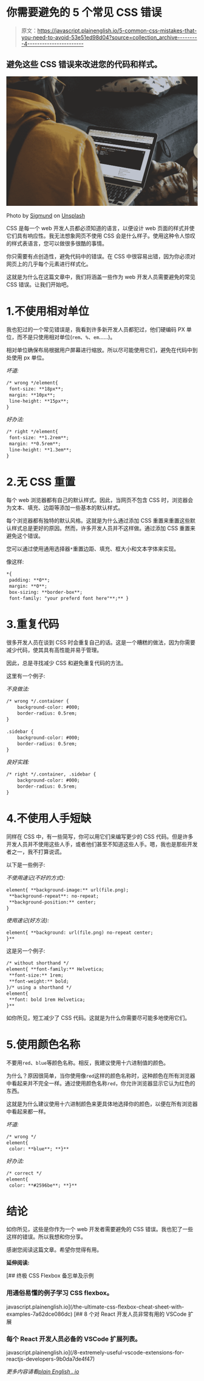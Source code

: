 # 你需要避免的 5 个常见 CSS 错误

> 原文：<https://javascript.plainenglish.io/5-common-css-mistakes-that-you-need-to-avoid-53e51ed98d04?source=collection_archive---------4----------------------->

## 避免这些 CSS 错误来改进您的代码和样式。

![](img/9ba50667b8750ae9d38815b8bd3e2ddf.png)

Photo by [Sigmund](https://unsplash.com/@sigmund?utm_source=medium&utm_medium=referral) on [Unsplash](https://unsplash.com?utm_source=medium&utm_medium=referral)

CSS 是每一个 web 开发人员都必须知道的语言，以便设计 web 页面的样式并使它们具有响应性。我无法想象网页不使用 CSS 会是什么样子。使用这种令人惊叹的样式表语言，您可以做很多很酷的事情。

你只需要有点创造性，避免代码中的错误。在 CSS 中很容易出错，因为你必须对网页上的几乎每个元素进行样式化。

这就是为什么在这篇文章中，我们将涵盖一些作为 web 开发人员需要避免的常见 CSS 错误。让我们开始吧。

# 1.不使用相对单位

我也犯过的一个常见错误是，我看到许多新开发人员都犯过，他们硬编码 PX 单位，而不是只使用相对单位(`rem`、`%`、`em`……)。

相对单位确保布局根据用户屏幕进行缩放。所以尽可能使用它们，避免在代码中到处使用 px 单位。

*坏道:*

```
/* wrong */element{
 font-size: **18px**;
 margin: **10px**;
 line-height: **15px**;
}
```

*好办法:*

```
/* right */element{
 font-size: **1.2rem**;
 margin: **0.5rem**;
 line-height: **1.3em**;
}
```

# 2.无 CSS 重置

每个 web 浏览器都有自己的默认样式。因此，当网页不包含 CSS 时，浏览器会为文本、填充、边距等添加一些基本的默认样式。

每个浏览器都有独特的默认风格。这就是为什么通过添加 CSS 重置来重置这些默认样式总是更好的原因。然而，许多开发人员并不这样做。通过添加 CSS 重置来避免这个错误。

您可以通过使用通用选择器`*`重置边距、填充、框大小和文本字体来实现。

像这样:

```
*{
 padding: **0**;
 margin: **0**;
 box-sizing: **border-box**;
 font-family: "your preferd font here"**;** }
```

# 3.重复代码

很多开发人员在谈到 CSS 时会重复自己的话。这是一个糟糕的做法，因为你需要减少代码，使其具有高性能并易于管理。

因此，总是寻找减少 CSS 和避免重复代码的方法。

这里有一个例子:

*不良做法:*

```
/* wrong */.container {
    background-color: #000;
    border-radius: 0.5rem;
}

.sidebar {
    background-color: #000;
    border-radius: 0.5rem;
}
```

*良好实践:*

```
/* right */.container, .sidebar {
    background-color: #000;
    border-radius: 0.5rem;
}
```

# 4.不使用人手短缺

同样在 CSS 中，有一些简写，你可以用它们来编写更少的 CSS 代码。但是许多开发人员并不使用这些人手，或者他们甚至不知道这些人手。嗯，我也是那些开发者之一，我不打算说谎。

以下是一些例子:

*不使用速记(不好的方式):*

```
element{ **background-image:** url(file.png);
 **background-repeat**: no-repeat;
 **background-position:** center;
}
```

*使用速记(好方法):*

```
element{ **background: url(file.png) no-repeat center;
}**
```

这是另一个例子:

```
/* without shorthand */
element{ **font-family:** Helvetica;
 **font-size:** 1rem;
 **font-weight:** bold;
}/* using a shorthand */
element{
 **font: bold 1rem Helvetica;
}**
```

如你所见，短工减少了 CSS 代码。这就是为什么你需要尽可能多地使用它们。

# 5.使用颜色名称

不要用`red`、`blue`等颜色名称。相反，我建议使用十六进制值的颜色。

为什么？原因很简单，当你使用像`red`这样的颜色名称时，这种颜色在所有浏览器中看起来并不完全一样。通过使用颜色名称`red`，你允许浏览器显示它认为红色的东西。

这就是为什么建议使用十六进制颜色来更具体地选择你的颜色，以便在所有浏览器中看起来都一样。

*坏道:*

```
/* wrong */
element{
 color: **blue**; **}**
```

*好办法:*

```
/* correct */
element{
 color: **#2596be**; **}**
```

# 结论

如你所见，这些是你作为一个 web 开发者需要避免的 CSS 错误。我也犯了一些这样的错误。所以我想和你分享。

感谢您阅读这篇文章。希望你觉得有用。

**延伸阅读:**

[](/the-ultimate-css-flexbox-cheat-sheet-with-examples-7a62dce086dc) [## 终极 CSS Flexbox 备忘单及示例

### 用通俗易懂的例子学习 CSS flexbox。

javascript.plainenglish.io](/the-ultimate-css-flexbox-cheat-sheet-with-examples-7a62dce086dc) [](/8-extremely-useful-vscode-extensions-for-reactjs-developers-9b0da7de4f47) [## 8 个对 React 开发人员非常有用的 VSCode 扩展

### 每个 React 开发人员必备的 VSCode 扩展列表。

javascript.plainenglish.io](/8-extremely-useful-vscode-extensions-for-reactjs-developers-9b0da7de4f47) 

*更多内容请看*[*plain English . io*](http://plainenglish.io/)